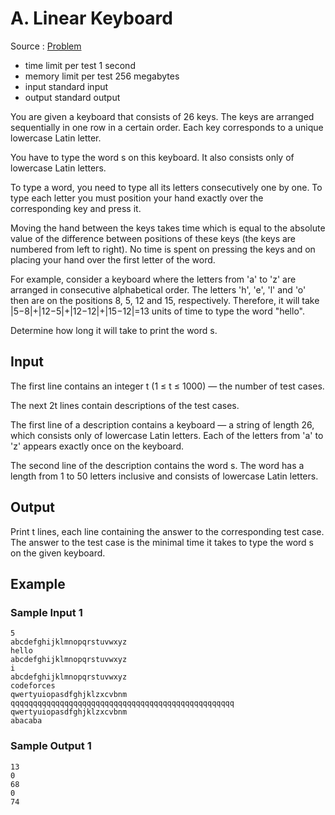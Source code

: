 # A. Linear Keyboard

Source : [Problem](https://codeforces.com/problemset/problem/1607/A)

- time limit per test 1 second
- memory limit per test 256 megabytes
- input standard input
- output standard output

You are given a keyboard that consists of 26 keys. The keys are arranged sequentially in one row in a certain order. Each key corresponds to a unique lowercase Latin letter.

You have to type the word s on this keyboard. It also consists only of lowercase Latin letters.

To type a word, you need to type all its letters consecutively one by one. To type each letter you must position your hand exactly over the corresponding key and press it.

Moving the hand between the keys takes time which is equal to the absolute value of the difference between positions of these keys (the keys are numbered from left to right). No time is spent on pressing the keys and on placing your hand over the first letter of the word.

For example, consider a keyboard where the letters from 'a' to 'z' are arranged in consecutive alphabetical order. The letters 'h', 'e', 'l' and 'o' then are on the positions 8, 5, 12 and 15, respectively. Therefore, it will take |5−8|+|12−5|+|12−12|+|15−12|=13 units of time to type the word "hello".

Determine how long it will take to print the word s.

## Input

The first line contains an integer t (1 ≤ t ≤ 1000) — the number of test cases.

The next 2t lines contain descriptions of the test cases.

The first line of a description contains a keyboard — a string of length 26, which consists only of lowercase Latin letters. Each of the letters from 'a' to 'z' appears exactly once on the keyboard.

The second line of the description contains the word s. The word has a length from 1 to 50 letters inclusive and consists of lowercase Latin letters.

## Output

Print t lines, each line containing the answer to the corresponding test case. The answer to the test case is the minimal time it takes to type the word s on the given keyboard.

## Example

### Sample Input 1

    5
    abcdefghijklmnopqrstuvwxyz
    hello
    abcdefghijklmnopqrstuvwxyz
    i
    abcdefghijklmnopqrstuvwxyz
    codeforces
    qwertyuiopasdfghjklzxcvbnm
    qqqqqqqqqqqqqqqqqqqqqqqqqqqqqqqqqqqqqqqqqqqqqqqqqq
    qwertyuiopasdfghjklzxcvbnm
    abacaba

### Sample Output 1

    13
    0
    68
    0
    74
